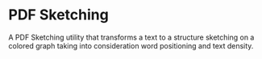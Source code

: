 # PDF Sketching
A PDF Sketching utility that transforms a text to a structure sketching on a colored graph taking into consideration word positioning and text density.
